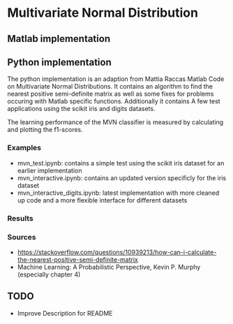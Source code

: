 # Multivariate Normal Distribution



## Matlab implementation

## Python implementation
The python implementation is an adaption from Mattia Raccas Matlab Code on Multivariate Normal Distributions. It contains an algorithm to find the nearest positive semi-definite matrix as well as some fixes for problems occuring with Matlab specific functions. Additionally it contains A few test applications using the scikit iris and digits datasets.

The learning performance of the MVN classifier is measured by calculating and plotting the f1-scores.

### Examples
- mvn_test.ipynb: contains a simple test using the scikit iris dataset for an earlier implementation
- mvn_interactive.ipynb: contains an updated version specificly for the iris dataset
- mvn_interactive_digits.ipynb: latest implementation with more cleaned up code and a more flexible interface for different datasets
### Results

### Sources
- https://stackoverflow.com/questions/10939213/how-can-i-calculate-the-nearest-positive-semi-definite-matrix
- Machine Learning: A Probabilistic Perspective, Kevin P. Murphy (especially chapter 4)


## TODO
- Improve Description for README

